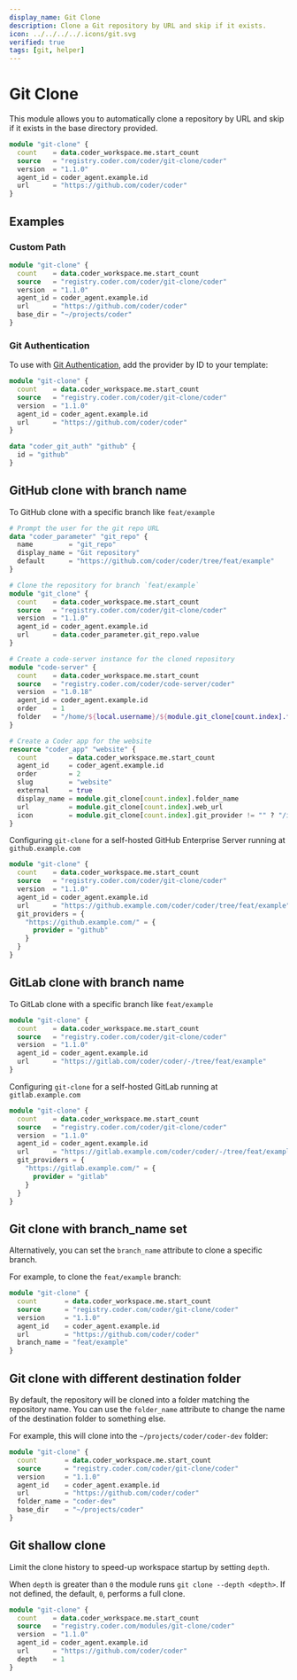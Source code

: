 ```yaml
---
display_name: Git Clone
description: Clone a Git repository by URL and skip if it exists.
icon: ../../../../.icons/git.svg
verified: true
tags: [git, helper]
---
```


# Git Clone

This module allows you to automatically clone a repository by URL and skip if it exists in the base directory provided.

```tf
module "git-clone" {
  count    = data.coder_workspace.me.start_count
  source   = "registry.coder.com/coder/git-clone/coder"
  version  = "1.1.0"
  agent_id = coder_agent.example.id
  url      = "https://github.com/coder/coder"
}
```

## Examples

### Custom Path

```tf
module "git-clone" {
  count    = data.coder_workspace.me.start_count
  source   = "registry.coder.com/coder/git-clone/coder"
  version  = "1.1.0"
  agent_id = coder_agent.example.id
  url      = "https://github.com/coder/coder"
  base_dir = "~/projects/coder"
}
```

### Git Authentication

To use with [Git Authentication](https://coder.com/docs/v2/latest/admin/git-providers), add the provider by ID to your template:

```tf
module "git-clone" {
  count    = data.coder_workspace.me.start_count
  source   = "registry.coder.com/coder/git-clone/coder"
  version  = "1.1.0"
  agent_id = coder_agent.example.id
  url      = "https://github.com/coder/coder"
}

data "coder_git_auth" "github" {
  id = "github"
}
```

## GitHub clone with branch name

To GitHub clone with a specific branch like `feat/example`

```tf
# Prompt the user for the git repo URL
data "coder_parameter" "git_repo" {
  name         = "git_repo"
  display_name = "Git repository"
  default      = "https://github.com/coder/coder/tree/feat/example"
}

# Clone the repository for branch `feat/example`
module "git_clone" {
  count    = data.coder_workspace.me.start_count
  source   = "registry.coder.com/coder/git-clone/coder"
  version  = "1.1.0"
  agent_id = coder_agent.example.id
  url      = data.coder_parameter.git_repo.value
}

# Create a code-server instance for the cloned repository
module "code-server" {
  count    = data.coder_workspace.me.start_count
  source   = "registry.coder.com/coder/code-server/coder"
  version  = "1.0.18"
  agent_id = coder_agent.example.id
  order    = 1
  folder   = "/home/${local.username}/${module.git_clone[count.index].folder_name}"
}

# Create a Coder app for the website
resource "coder_app" "website" {
  count        = data.coder_workspace.me.start_count
  agent_id     = coder_agent.example.id
  order        = 2
  slug         = "website"
  external     = true
  display_name = module.git_clone[count.index].folder_name
  url          = module.git_clone[count.index].web_url
  icon         = module.git_clone[count.index].git_provider != "" ? "/icon/${module.git_clone[count.index].git_provider}.svg" : "/icon/git.svg"
}
```

Configuring `git-clone` for a self-hosted GitHub Enterprise Server running at `github.example.com`

```tf
module "git-clone" {
  count    = data.coder_workspace.me.start_count
  source   = "registry.coder.com/coder/git-clone/coder"
  version  = "1.1.0"
  agent_id = coder_agent.example.id
  url      = "https://github.example.com/coder/coder/tree/feat/example"
  git_providers = {
    "https://github.example.com/" = {
      provider = "github"
    }
  }
}
```

## GitLab clone with branch name

To GitLab clone with a specific branch like `feat/example`

```tf
module "git-clone" {
  count    = data.coder_workspace.me.start_count
  source   = "registry.coder.com/coder/git-clone/coder"
  version  = "1.1.0"
  agent_id = coder_agent.example.id
  url      = "https://gitlab.com/coder/coder/-/tree/feat/example"
}
```

Configuring `git-clone` for a self-hosted GitLab running at `gitlab.example.com`

```tf
module "git-clone" {
  count    = data.coder_workspace.me.start_count
  source   = "registry.coder.com/coder/git-clone/coder"
  version  = "1.1.0"
  agent_id = coder_agent.example.id
  url      = "https://gitlab.example.com/coder/coder/-/tree/feat/example"
  git_providers = {
    "https://gitlab.example.com/" = {
      provider = "gitlab"
    }
  }
}
```

## Git clone with branch_name set

Alternatively, you can set the `branch_name` attribute to clone a specific branch.

For example, to clone the `feat/example` branch:

```tf
module "git-clone" {
  count       = data.coder_workspace.me.start_count
  source      = "registry.coder.com/coder/git-clone/coder"
  version     = "1.1.0"
  agent_id    = coder_agent.example.id
  url         = "https://github.com/coder/coder"
  branch_name = "feat/example"
}
```

## Git clone with different destination folder

By default, the repository will be cloned into a folder matching the repository name.
You can use the `folder_name` attribute to change the name of the destination folder to something else.

For example, this will clone into the `~/projects/coder/coder-dev` folder:

```tf
module "git-clone" {
  count       = data.coder_workspace.me.start_count
  source      = "registry.coder.com/coder/git-clone/coder"
  version     = "1.1.0"
  agent_id    = coder_agent.example.id
  url         = "https://github.com/coder/coder"
  folder_name = "coder-dev"
  base_dir    = "~/projects/coder"
}
```

## Git shallow clone

Limit the clone history to speed-up workspace startup by setting `depth`.

When `depth` is greater than `0` the module runs `git clone --depth <depth>`.
If not defined, the default, `0`, performs a full clone.

```tf
module "git-clone" {
  count    = data.coder_workspace.me.start_count
  source   = "registry.coder.com/modules/git-clone/coder"
  version  = "1.1.0"
  agent_id = coder_agent.example.id
  url      = "https://github.com/coder/coder"
  depth    = 1
}
```
